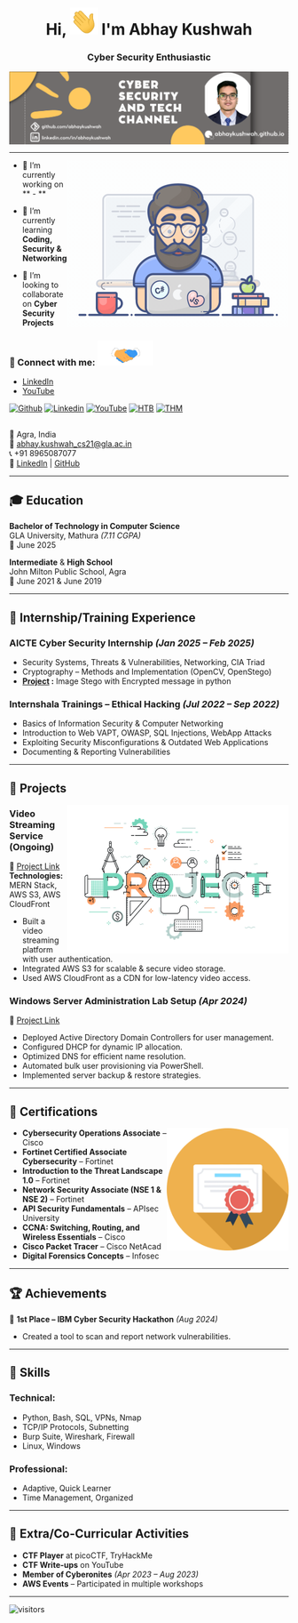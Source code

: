 <h1 align="center">Hi, <img src = "src/wave.gif" width = 50px> I'm Abhay Kushwah</h1>
<h3 align="center">Cyber Security Enthusiastic</h3>
<img align="center" alt="YouTube-Banner" src="https://github.com/Abhaykushwah/abhaykushwah/blob/main/src/youtube-banner2.jpg">
<hr>
<img align="right" alt="Coding" width="400" src="https://github.com/Abhaykushwah/abhaykushwah/blob/main/src/coding.gif"> 

- 🔭 I’m currently working on ** - **  

- 🌱 I’m currently learning **Coding, Security & Networking**
 
- 👯 I’m looking to collaborate on **Cyber Security Projects**

<p align='center'>
</p>
<h3 align="left">🚀 Connect with me: <img src='src/handshake.gif' width="100px"> </h3>
<p align="left">

- [LinkedIn](https://www.linkedin.com/in/abhaykushwah/)
- [YouTube](https://www.youtube.com/@abhaykushwah)
</p>

<!-- [![Portfolio](https://img.shields.io/badge/-Anishka%20Shukla-02032e?style=flat&logo=gnu-bash&logoColor=white)](https://abhaykushwah.com) -->
<!-- [![AS Security](https://img.shields.io/badge/-AS%20Security-11c28a?style=flat&logo=powershell&logoColor=white)](https://abhaykushwah.github.io) -->
[![Github](https://img.shields.io/badge/-Github-000000?style=flat&logo=Github&logoColor=white)](https://github.com/abhaykushwah)
[![Linkedin](https://img.shields.io/badge/-LinkedIn-0e76a8?style=flat&logo=Linkedin&logoColor=white)](https://linkedin.com/in/abhaykushwah)
[![YouTube](https://img.shields.io/badge/-YouTube-FC2503?style=flat&logo=YouTube&logoColor=white)](https://www.youtube.com/@abhaykushwah)
[![HTB](https://img.shields.io/badge/-HackTheBox-000000?style=flat&logo=codesandbox&logoColor=9FEF00)](https://app.hackthebox.com/profile/463566)
[![THM](https://img.shields.io/badge/-TryHackMe-gray?style=flat&logo=icloud&logoColor=white)](https://tryhackme.com/p/Abhayh1)

<!--
<h3 align="left">Languages and Tools:</h3>
<p align="left"> <a href="https://www.gnu.org/software/bash/" target="_blank" rel="noreferrer"> <img src="https://www.vectorlogo.zone/logos/gnu_bash/gnu_bash-icon.svg" alt="bash" width="40" height="40"/> </a> <a href="https://www.python.org//" target="_blank" rel="noreferrer"> <img src="https://raw.githubusercontent.com/devicons/devicon/master/icons/python/python-original.svg" alt="python" width="40" height="40"/> </a> <a href="https://www.cprogramming.com/" target="_blank" rel="noreferrer"> <img src="https://raw.githubusercontent.com/devicons/devicon/master/icons/c/c-original.svg" alt="c" width="40" height="40"/> </a> <a href="https://git-scm.com/" target="_blank" rel="noreferrer"> <img src="https://www.vectorlogo.zone/logos/git-scm/git-scm-icon.svg" alt="git" width="40" height="40"/> </a> <a href="https://www.w3.org/html/" target="_blank" rel="noreferrer"> <img src="https://raw.githubusercontent.com/devicons/devicon/master/icons/html5/html5-original-wordmark.svg" alt="html5" width="40" height="40"/> </a>  <a href="https://www.linux.org/" target="_blank" rel="noreferrer"> <img src="https://raw.githubusercontent.com/devicons/devicon/master/icons/linux/linux-original.svg" alt="linux" width="40" height="40"/> </a> <a href="https://www.php.net" target="_blank" rel="noreferrer"> <img src="https://raw.githubusercontent.com/devicons/devicon/master/icons/php/php-original.svg" alt="php" width="40" height="40"/> </a> <a href="https://www.mysql.com/" target="_blank" rel="noreferrer"> <img src="https://raw.githubusercontent.com/devicons/devicon/master/icons/mysql/mysql-original-wordmark.svg" alt="mysql" width="40" height="40"/> </a></p>
-->

##

📍 Agra, India  
📧 [abhay.kushwah_cs21@gla.ac.in](mailto:abhay.kushwah_cs21@gla.ac.in)  
📞 +91 8965087077  
🔗 [LinkedIn](https://www.linkedin.com/in/abhaykushwah/) | [GitHub](https://www.github.com/abhaykushwah/)  

---

## 🎓 Education

**Bachelor of Technology in Computer Science**  
GLA University, Mathura *(7.11 CGPA)*  
📅 June 2025  

**Intermediate** & **High School**  
John Milton Public School, Agra  
📅 June 2021 &  June 2019

---

## 💼 Internship/Training Experience

### **AICTE Cyber Security Internship** *(Jan 2025 – Feb 2025)*  
- Security Systems, Threats & Vulnerabilities, Networking, CIA Triad
- Cryptography – Methods and Implementation (OpenCV, OpenStego)
- **[Project](https://github.com/Abhaykushwah/Secure-Data-Hiding-in-Image-Using-Steganography) :** Image Stego with Encrypted message in python

### **Internshala Trainings – Ethical Hacking** *(Jul 2022 – Sep 2022)*  
- Basics of Information Security & Computer Networking
- Introduction to Web VAPT, OWASP, SQL Injections, WebApp Attacks
- Exploiting Security Misconfigurations & Outdated Web Applications
- Documenting & Reporting Vulnerabilities

---

## 🚀 Projects  
<img align="right" alt="Coding" width="400" src="https://github.com/Abhaykushwah/abhaykushwah/blob/main/src/projects.png">  

### **Video Streaming Service (Ongoing)**  
🔗 [Project Link](https://github.com/deepak-gurjar07/video-streaming-aws)  
**Technologies:** MERN Stack, AWS S3, AWS CloudFront  
- Built a video streaming platform with user authentication.
- Integrated AWS S3 for scalable & secure video storage.
- Used AWS CloudFront as a CDN for low-latency video access.

### **Windows Server Administration Lab Setup** *(Apr 2024)*  
🔗 [Project Link](#)  
- Deployed Active Directory Domain Controllers for user management.
- Configured DHCP for dynamic IP allocation.
- Optimized DNS for efficient name resolution.
- Automated bulk user provisioning via PowerShell.
- Implemented server backup & restore strategies.

---

## 📜 Certifications  
<img align="right" alt="Coding" width="220" src="https://github.com/Abhaykushwah/abhaykushwah/blob/main/src/certificate.png">

- **Cybersecurity Operations Associate** – Cisco  
- **Fortinet Certified Associate Cybersecurity** – Fortinet
- **Introduction to the Threat Landscape 1.0** – Fortinet
- **Network Security Associate (NSE 1 & NSE 2)** – Fortinet
- **API Security Fundamentals** – APIsec University
- **CCNA: Switching, Routing, and Wireless Essentials** – Cisco
- **Cisco Packet Tracer** – Cisco NetAcad
- **Digital Forensics Concepts** – Infosec

---

## 🏆 Achievements

🏅 **1st Place – IBM Cyber Security Hackathon** *(Aug 2024)*  
  - Created a tool to scan and report network vulnerabilities.

---

## 🔧 Skills

### **Technical:**
- Python, Bash, SQL, VPNs, Nmap
- TCP/IP Protocols, Subnetting
- Burp Suite, Wireshark, Firewall
- Linux, Windows

### **Professional:**
- Adaptive, Quick Learner
- Time Management, Organized

---

## 🎯 Extra/Co-Curricular Activities

- **CTF Player** at picoCTF, TryHackMe
- **CTF Write-ups** on YouTube
- **Member of Cyberonites** *(Apr 2023 – Aug 2023)*
- **AWS Events** – Participated in multiple workshops

---
![visitors](https://komarev.com/ghpvc/?username=abhaykushwah)

<!--
<p>
<img align="left" src="https://github-readme-stats.vercel.app/api/top-langs?username=abhaykushwah&show_icons=true&locale=en&layout=compact" alt="abhaykushwah" />
</p>
<p>&nbsp;<img align="center" src="https://github-readme-stats.vercel.app/api?username=abhaykushwah&show_icons=true&locale=en" alt="abhaykushwah" /></p>
<p><img align="center" src="https://github-readme-streak-stats.herokuapp.com/?user=abhaykushwah&" alt="abhaykushwah" /></p> -->
